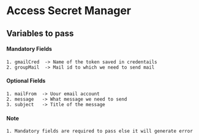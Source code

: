 # Access Secret Manager


## Variables to pass

#### Mandatory Fields
    1. gmailCred  -> Name of the token saved in credentails
    2. groupMail  -> Mail id to which we need to send mail
    

#### Optional Fields
    1. mailFrom  -> Uour email account
    2. message   -> What message we need to send 
    3. subject   -> Title of the message 


#### Note
    1. Mandatory fields are required to pass else it will generate error